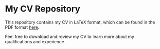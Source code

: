 # My CV Repository

This repository contains my CV in LaTeX format, which can be found in the PDF format [here](cv.pdf).

Feel free to download and review my CV to learn more about my qualifications and experience.